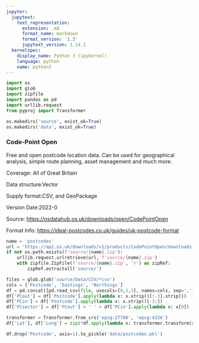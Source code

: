 ```yaml
---
jupyter:
  jupytext:
    text_representation:
      extension: .md
      format_name: markdown
      format_version: '1.3'
      jupytext_version: 1.14.1
  kernelspec:
    display_name: Python 3 (ipykernel)
    language: python
    name: python3
---
```


```python
import os
import glob
import zipfile
import pandas as pd
import urllib.request
from pyproj import Transformer
```

```python
os.makedirs('source', exist_ok=True)
os.makedirs('data', exist_ok=True)
```

### Code-Point Open

Free and open postcode location data. Can be used for geographical analysis, simple route planning, asset management and much more.

Coverage: All of Great Britain

Data structure:Vector

Supply format:CSV, and GeoPackage

Version Date:2022-0

Source: https://osdatahub.os.uk/downloads/open/CodePointOpen

Format Info: https://ideal-postcodes.co.uk/guides/uk-postcode-format

```python
name = 'postcodes'
url = 'https://api.os.uk/downloads/v1/products/CodePointOpen/downloads?area=GB&format=CSV&redirect'
if not os.path.exists(f'source/{name}.zip'):
    urllib.request.urlretrieve(url, f'source/{name}.zip')
    with zipfile.ZipFile(f'source/{name}.zip', 'r') as zipRef:
        zipRef.extractall('source/')
```

```python
files = glob.glob('source/Data/CSV/*csv')
cols = ['Postcode', 'Eastings', 'Northings']
df = pd.concat([pd.read_csv(file, usecols=[0,2,3], names=cols, sep=',') for file in files])
df['PCout'] = df['Postcode'].apply(lambda x: x.strip()[:-3].strip())
df['PCin'] = df['Postcode'].apply(lambda x: x.strip()[-3:])
df['PCsector'] = df['PCout'] + ' ' + df['PCin'].apply(lambda x: x[0])
```

```python
transformer = Transformer.from_crs('epsg:27700', 'epsg:4326')
df['Lat'], df['Long'] = zip(*df.apply(lambda x: transformer.transform(x['Eastings'], x['Northings']), axis=1))
```

```python
df.drop('Postcode', axis=1).to_pickle('data/postcodes.pkl')
```

```python

```
